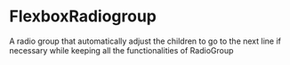 # FlexboxRadiogroup
 A radio group that automatically adjust the children to go to the next line if necessary while keeping all the functionalities of RadioGroup
